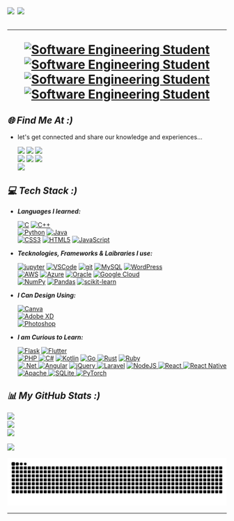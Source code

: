 <h1><img src="https://emojis.slackmojis.com/emojis/images/1531849430/4246/blob-sunglasses.gif?1531849430" width="50"/>
<img src="https://github.com/sciencepal/sciencepal/blob/master/assets/Hi.gif" width="50px">

---
    
<div align="center">
    <a href="https://git.io/typing-svg"><img src="https://readme-typing-svg.demolab.com?font=Courgette&color=4285F4&size=40&center=true&vCenter=true&width=600&&lines=HELLO+WORLD+:);" alt="Software Engineering Student"></a>
</div>
<div align="center">
    <a href="https://git.io/typing-svg"><img src="https://readme-typing-svg.demolab.com?font=Courgette&color=4285F4&size=40&center=true&vCenter=true&width=600&&lines=I'm+Khawlah+Alshubati;" alt="Software Engineering Student"></a>
</div>
<div align="center">
    <a href="https://git.io/typing-svg"><img src="https://readme-typing-svg.demolab.com?font=Courgette&color=4285F4&size=40&center=true&vCenter=true&width=600&&lines=studying+Software+Engineering;" alt="Software Engineering Student"></a>
</div>
<div align="center">
    <a href="https://git.io/typing-svg"><img src="https://readme-typing-svg.demolab.com?font=Courgette&color=4285F4&size=40&center=true&vCenter=true&width=600&&lines=I’m+interested+in+ML+and+AI;" alt="Software Engineering Student"></a>
</div>
 <!--
 <div align="center">
    <a href="https://git.io/typing-svg"><img src="https://readme-typing-svg.demolab.com?font=Courgette&color=4285F4&size=40&center=true&vCenter=true&width=600&&lines=HELLO+WORLD+:);I'm+Khawlah+Alshubati;studying+Software+Engineering;I’m+ interested+in+ML+and+AI;" alt="Software Engineering Student"></a>
</div>  -->



## *🌐 Find Me At :)*
 -  let's get connected and share our knowledge and experiences... 
 
       [![](https://img.shields.io/badge/LinkedIn-000000.svg?style=for-the-badge&logo=linkedin&logoColor=blue)](https://www.linkedin.com/in/khawlah-alshubati/) 
       [![](https://img.shields.io/badge/-Microsoft-000000?style=for-the-badge&logo=Microsoft&logoColor=blue)](https://learn.microsoft.com/en-us/users/khawlah-alshubati/)
       [![](https://img.shields.io/badge/DataCamp-000000.svg?style=for-the-badge&logo=DataCamp&logoColor=blue)](https://www.datacamp.com/portfolio/khawlahAlshubati)<br>
       [![](https://img.shields.io/badge/-Hackerrank-000000?style=for-the-badge&logo=hackerrank&logoColor=blue)](https://www.hackerrank.com/khawlahalshubat1) 
       [![](https://img.shields.io/badge/Sololearn-000000.svg?style=for-the-badge&logo=Sololearn&logoColor=blue)](https://www.sololearn.com/Profile/16067124/?ref=app)
       [![](https://img.shields.io/badge/-Stackoverflow-000000?style=for-the-badge&logo=stack-overflow&logoColor=blue)](https://stackoverflow.com/users/16822259/khawlah) <br>
       [![](https://img.shields.io/badge/Instagram-000000.svg?style=for-the-badge&logo=Instagram&logoColor=blue)](https://www.instagram.com/kh0filtersphotography/)

       

## *💻 Tech Stack :)*

- ***Languages I learned:***

  [![C](https://img.shields.io/badge/c-000000.svg?style=for-the-badge&logo=c&logoColor=blue)](https://www.bloodshed.net)
  [![C++](https://img.shields.io/badge/c++-000000.svg?style=for-the-badge&logo=c%2B%2B&logoColor=blue)](https://www.bloodshed.net) <br>
  [![Python](https://img.shields.io/badge/python-000000?style=for-the-badge&logo=python&logoColor=blue)](https://www.python.org)
  [![Java](https://img.shields.io/badge/java-000000.svg?style=for-the-badge&logo=java&logoColor=blue)](https://www.java.com) <br>
  [![CSS3](https://img.shields.io/badge/css3-000000.svg?style=for-the-badge&logo=css3&logoColor=blue)](https://en.wikipedia.org/wiki/CSS)
  [![HTML5](https://img.shields.io/badge/html5-000000.svg?style=for-the-badge&logo=html5&logoColor=blue)](https://en.wikipedia.org/wiki/HTML5)
  [![JavaScript](https://img.shields.io/badge/javascript-000000.svg?style=for-the-badge&logo=javascript&logoColor=blue)](https://www.javascript.com)<br>


- ***Tecknologies, Frameworks & Laibraries I use:***

   [![jupyter](https://img.shields.io/badge/Jupyter-000000.svg?&style=for-the-badge&logo=Jupyter&logoColor=blue)](https://jupyter.org)
   [![VSCode](https://img.shields.io/badge/VSCode-000000.svg?&style=for-the-badge&logo=Visual-Studio-Code&logoColor=blue)](https://code.visualstudio.com)
   [![git](https://img.shields.io/badge/Git-000000?style=for-the-badge&logo=git&logoColor=blue)](https://git-scm.com)
   [![MySQL](https://img.shields.io/badge/mysql-000000.svg?style=for-the-badge&logo=mysql&logoColor=blue)](https://www.mysql.com)
   [![WordPress](https://img.shields.io/badge/WordPress-000000.svg?style=for-the-badge&logo=WordPress&logoColor=blue)](https://www.mysql.com)<br>
   [![AWS](https://img.shields.io/badge/AWS-000000.svg?style=for-the-badge&logo=amazon-aws&logoColor=blue)](https://aws.amazon.com) 
   [![Azure](https://img.shields.io/badge/azure-000000.svg?style=for-the-badge&logo=azure-devops&logoColor=blue)](https://azure.microsoft.com)
   [![Oracle](https://img.shields.io/badge/Oracle-000000?style=for-the-badge&logo=oracle&logoColor=blue)](https://www.oracle.com) 
   [![Google Cloud](https://img.shields.io/badge/Google%20Cloud-000000.svg?style=for-the-badge&logo=google-cloud&logoColor=blue)](https://cloud.google.com) <br>
   [![NumPy](https://img.shields.io/badge/numpy-000000.svg?style=for-the-badge&logo=numpy&logoColor=blue)](https://numpy.org) 
   [![Pandas](https://img.shields.io/badge/pandas-000000.svg?style=for-the-badge&logo=pandas&logoColor=blue)](https://pandas.pydata.org)
   [![scikit-learn](https://img.shields.io/badge/scikit--learn-000000.svg?style=for-the-badge&logo=scikit-learn&logoColor=blue)](https://scikit-learn.org) <br>
  
   


- ***I Can Design Using:*** 

   [![Canva](https://img.shields.io/badge/Canva-000000.svg?style=for-the-badge&logo=Canva&logoColor=blue)](https://www.canva.com) <br>
   [![Adobe XD](https://img.shields.io/badge/Adobe-000000?style=for-the-badge&logo=Adobe%20XD&logoColor=blue)](https://www.adobe.com/cy_en/products/xd.html)<br>
   [![Photoshop](https://img.shields.io/badge/photoshop-000000.svg?style=for-the-badge&logo=adobephotoshop&logoColor=blue)](https://www.adobe.com/cy_en/products/photoshop.html) <br>

- ***I am Curious to Learn:*** 

    [![Flask](https://img.shields.io/badge/flask-000000.svg?style=for-the-badge&logo=flask&logoColor=blue)](https://flask.palletsprojects.com)
    [![Flutter](https://img.shields.io/badge/Flutter-000000.svg?style=for-the-badge&logo=Flutter&logoColor=blue)](https://flutter.dev/)<br> 
    [![PHP](https://img.shields.io/badge/php-000000.svg?style=for-the-badge&logo=php&logoColor=blue) ](https://www.php.net)
    [![C#](https://img.shields.io/badge/c%23-000000.svg?style=for-the-badge&logo=c-sharp&logoColor=blue)](https://learn.microsoft.com/en-us/dotnet/csharp)
    [![Kotlin](https://img.shields.io/badge/kotlin-000000.svg?style=for-the-badge&logo=kotlin&logoColor=blue)](https://kotlinlang.org)
    [![Go](https://img.shields.io/badge/go-000000.svg?style=for-the-badge&logo=go&logoColor=blue) ](https://go.dev)
    [![Rust](https://img.shields.io/badge/rust-000000.svg?style=for-the-badge&logo=rust&logoColor=blue)](https://www.rust-lang.org)
    [![Ruby](https://img.shields.io/badge/ruby-000000.svg?style=for-the-badge&logo=ruby&logoColor=blue) ](https://www.ruby-lang.org)<br>
    [![.Net](https://img.shields.io/badge/.NET-000000?style=for-the-badge&logo=.net&logoColor=blue) ](https://dotnet.microsoft.com/en-us)
    [![Angular](https://img.shields.io/badge/angular-000000.svg?style=for-the-badge&logo=angular&logoColor=blue)](https://angular.io) 
    [![jQuery](https://img.shields.io/badge/jquery-000000.svg?style=for-the-badge&logo=jquery&logoColor=blue) ](https://jquery.com)
    [![Laravel](https://img.shields.io/badge/laravel-000000.svg?style=for-the-badge&logo=laravel&logoColor=blue)](https://laravel.com) 
    [![NodeJS](https://img.shields.io/badge/node.js-000000?style=for-the-badge&logo=node.js&logoColor=blue) ](https://nodejs.org)
    [![React](https://img.shields.io/badge/react-000000.svg?style=for-the-badge&logo=react&logoColor=blue) ](https://reactjs.org)
    [![React Native](https://img.shields.io/badge/react_native-000000.svg?style=for-the-badge&logo=react&logoColor=blue)](https://reactnative.dev) 
    [![Apache](https://img.shields.io/badge/apache-000000.svg?style=for-the-badge&logo=apache&logoColor=blue) ](https://www.apache.org)
    [![SQLite](https://img.shields.io/badge/sqlite-000000.svg?style=for-the-badge&logo=sqlite&logoColor=blue) ](https://www.sqlite.org/index.html)
    [![PyTorch](https://img.shields.io/badge/PyTorch-000000.svg?style=for-the-badge&logo=PyTorch&logoColor=blue)](https://pytorch.org)<br>
    
    


## *📊 My GitHub Stats :)*

  <!-- ![](https://github-readme-stats.vercel.app/api?username=alshubati99&theme=material-palenight&hide_border=false&include_all_commits=true&count_private=true)<br/>
  ![](https://github-readme-streak-stats.herokuapp.com/?user=alshubati99&theme=material-palenight&hide_border=false)<br/> -->
<img src="https://github-readme-stats.vercel.app/api?username=alshubati99&show_icons=true&theme=github_dark"> <br>
<img src="https://github-readme-streak-stats.herokuapp.com?user=alshubati99&theme=github-dark-blue&date_format=M%20j%5B%2C%20Y%5D"> <br>
![](https://github-readme-stats.vercel.app/api/top-langs/?username=alshubati99&theme=github_dark&hide_border=false&include_all_commits=true&count_private=true&layout=compact)

<!-- ## *✍️ Dev Ramdon Qoutes :)*

![](https://quotes-github-readme.vercel.app/api?type=horizontal&theme=dracula) 
------------------------------------------------------------------------------------------------------------- -->
[![](https://visitcount.itsvg.in/api?id=alshubati99&icon=2&color=1)](https://visitcount.itsvg.in)

<p align="center">
<img src="https://github.com/VishwaGauravIn/VishwaGauravIn/blob/output/github-contribution-grid-snake.svg">
</p>


  


---

    

